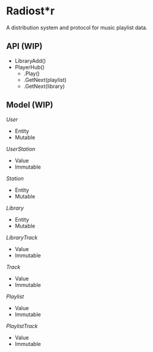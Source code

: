 Radiost*r
=========
A distribution system and protocol for music playlist data.



API (WIP)
---------
+ LibraryAdd()
+ PlayerHub()
    + .Play()
    + .GetNext(playlist)
    + .GetNext(library)

Model (WIP)
-----------

*User*
+ Entity
+ Mutable

*UserStation*
+ Value
+ Immutable

*Station*
+ Entity
+ Mutable

*Library*
+ Entity
+ Mutable

*LibraryTrack*
+ Value
+ Immutable

*Track*
+ Value
+ Immutable

*Playlist*
+ Value
+ Immutable

*PlaylistTrack*
+ Value
+ Immutable
